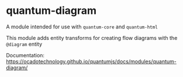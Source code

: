 # quantum-diagram

A module intended for use with `quantum-core` and `quantum-html`

This module adds entity transforms for creating flow diagrams with the `@diagram`
entity

Documentation:
https://ocadotechnology.github.io/quantumjs/docs/modules/quantum-diagram/
